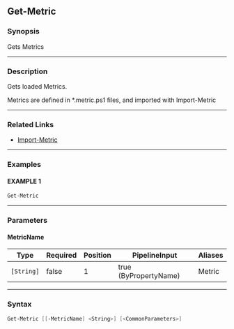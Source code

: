 Get-Metric
----------




### Synopsis
Gets Metrics



---


### Description

Gets loaded Metrics.

Metrics are defined in *.metric.ps1 files, and imported with Import-Metric



---


### Related Links
* [Import-Metric](Import-Metric.md)





---


### Examples
#### EXAMPLE 1
```PowerShell
Get-Metric
```



---


### Parameters
#### **MetricName**




|Type      |Required|Position|PipelineInput        |Aliases|
|----------|--------|--------|---------------------|-------|
|`[String]`|false   |1       |true (ByPropertyName)|Metric |





---


### Syntax
```PowerShell
Get-Metric [[-MetricName] <String>] [<CommonParameters>]
```
